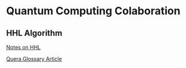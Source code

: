 # Quantum Computing Colaboration

## HHL Algorithm

[Notes on HHL](https://github.com/Weidsn/Quantum_Computing_Collaboration/blob/main/HHL.md)

[Quera Glossary Article](https://www.quera.com/glossary/hhl)
